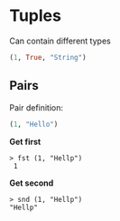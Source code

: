 # Tuples

Can contain different types
```haskell
(1, True, "String")
```

## Pairs
Pair definition:
```haskell
(1, "Hello")
```

**Get first**
```
> fst (1, "Hellp")
 1
```

**Get second**
```
> snd (1, "Hellp")
"Hellp"
```